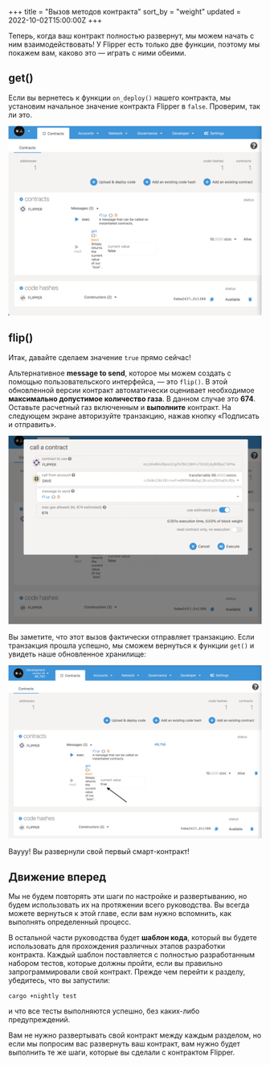 +++
title = "Вызов методов контракта"
sort_by = "weight"
updated = 2022-10-02T15:00:00Z
+++

Теперь, когда ваш контракт полностью развернут, мы можем начать с ним взаимодействовать! У Flipper есть только две функции, поэтому мы покажем вам, каково это — играть с ними обеими.

## get\(\)

Если вы вернетесь к функции `on_deploy()` нашего контракта, мы установим начальное значение контракта Flipper в `false`. Проверим, так ли это.

![](../../../../.gitbook/assets/contractcall1.png)

## flip\(\)

Итак, давайте сделаем значение `true` прямо сейчас!

Альтернативное **message to send**, которое мы можем создать с помощью пользовательского интерфейса, — это `flip()`. В этой обновленной версии контракт автоматически оценивает необходимое **максимально допустимое количество газа**. В данном случае это **674**. Оставьте расчетный газ включенным и **выполните** контракт. На следующем экране авторизуйте транзакцию, нажав кнопку «Подписать и отправить».

![](../../../../.gitbook/assets/conractcall2.png)

Вы заметите, что этот вызов фактически отправляет транзакцию. Если транзакция прошла успешно, мы сможем вернуться к функции `get()` и увидеть наше обновленное хранилище:

![](../../../../.gitbook/assets/contractcall3.png)

Ваууу! Вы развернули свой первый смарт-контракт!

## Движение вперед

Мы не будем повторять эти шаги по настройке и развертыванию, но будем использовать их на протяжении всего руководства. Вы всегда можете вернуться к этой главе, если вам нужно вспомнить, как выполнять определенный процесс.

В остальной части руководства будет **шаблон кода**, который вы будете использовать для прохождения различных этапов разработки контракта. Каждый шаблон поставляется с полностью разработанным набором тестов, которые должны пройти, если вы правильно запрограммировали свой контракт. Прежде чем перейти к разделу, убедитесь, что вы запустили:

```
cargo +nightly test
```

и что все тесты выполняются успешно, без каких-либо предупреждений.

Вам не нужно развертывать свой контракт между каждым разделом, но если мы попросим вас развернуть ваш контракт, вам нужно будет выполнить те же шаги, которые вы сделали с контрактом Flipper.
